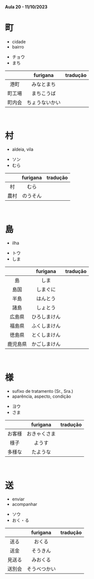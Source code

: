 #### Aula 20 - 11/10/2023


# 町
<ul><li>cidade</li><li>bairro</li></ul>

<ul><li>チョウ</li><li>まち</li></ul>

|  | furigana | tradução |
|:---:|:---:|:---:|
| 港町 | みなとまち |  |
| 町工場 | まちこうば |  |
| 町内会 | ちょうないかい |  |

<br>


# 村
- aldeia, vila

<ul><li>ソン</li><li>むら</li></ul>

|  | furigana | tradução |
|:---:|:---:|:---:|
| 村 | むら |  |
| 農村 | のうそん |  |

<br>


# 島
- ilha

<ul><li>トウ</li><li>しま</li></ul>

|  | furigana | tradução |
|:---:|:---:|:---:|
| 島 | しま |  |
| 島国 | しまぐに |  |
| 半島 | はんとう |  |
| 諸島 | しょとう |  |
| 広島県 | ひろしまけん |  |
| 福島県 | ふくしまけん |  |
| 徳島県 | とくしまけん |  |
| 鹿児島県 | かごしまけん |  |

<br>


# 様
<ul><li>sufixo de tratamento (Sr., Sra.)</li><li>aparência, aspecto, condição</li></ul>

<ul><li>ヨウ</li><li>さま</li></ul>

|  | furigana | tradução |
|:---:|:---:|:---:|
| お客様 | おきゃくさま |  |
| 様子 | ようす |  |
| 多様な | たような |  |

<br>


# 送
<ul><li>enviar</li><li>acompanhar</li></ul>

<ul><li>ソウ</li><li>おく・る</li></ul>

|  | furigana | tradução |
|:---:|:---:|:---:|
| 送る | おくる |  |
| 送金 | そうきん |  |
| 見送る | みおくる |  |
| 送別会 | そうべつかい |  |